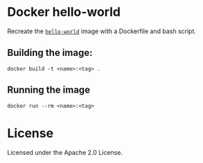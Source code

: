 # Docker hello-world
Recreate the [`hello-world`](https://hub.docker.com/_/hello-world) image with a Dockerfile and bash script.

## Building the image:
`docker build -t <name>:<tag> .`

## Running the image
`docker run --rm <name>:<tag>`

# License
Licensed under the Apache 2.0 License.
